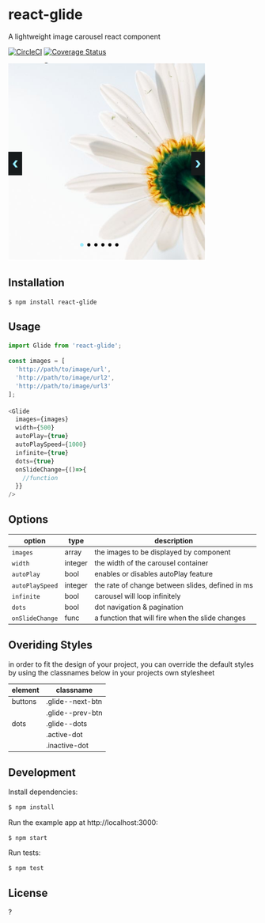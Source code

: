 # react-glide

A lightweight image carousel react component

[![CircleCI](https://circleci.com/gh/andrewangelle/react-glide.svg?style=shield)](https://circleci.com/gh/andrewangelle/react-glide) [![Coverage Status](https://coveralls.io/repos/github/andrewangelle/react-glide/badge.svg?branch=master)](https://coveralls.io/github/andrewangelle/react-glide?branch=master)

<img src="glide.png" width="400px" />

## Installation

```sh
$ npm install react-glide
```

## Usage

```javascript
import Glide from 'react-glide';
```

```javascript
const images = [
  'http://path/to/image/url',
  'http://path/to/image/url2',
  'http://path/to/image/url3'
];

<Glide
  images={images}
  width={500}
  autoPlay={true}
  autoPlaySpeed={1000}
  infinite={true}
  dots={true}
  onSlideChange={()=>{
    //function
  }}
/>
```

## Options

| option      | type      | description                           |
|------------ |-----------|---------------------------------------|
|`images`     |array      | the images to be displayed by component |
|`width`      |integer    | the width of the carousel container     |
|`autoPlay`   |bool       | enables or disables autoPlay feature     |
|`autoPlaySpeed` |integer    | the rate of change between slides, defined in ms   |
|`infinite` |bool    | carousel will loop infinitely   |
|`dots` |bool    | dot navigation & pagination   |
|`onSlideChange` |func    | a function that will fire when the slide changes  |


## Overiding Styles

in order to fit the design of your project, you can override the default styles by using the classnames below in your projects own stylesheet

| element     | classname |
|------------ |-----------|
|  buttons	|	.glide--next-btn 	|
|           |   .glide--prev-btn |
|  dots     |   .glide--dots   |
|			|   .active-dot   |
|			|   .inactive-dot   |


## Development

Install dependencies:

```sh
$ npm install
```

Run the example app at http://localhost:3000:

```sh
$ npm start
```

Run tests:

```sh
$ npm test
```

## License
?
